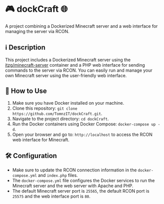 # 🎮 dockCraft 🌐

A project combining a Dockerized Minecraft server and a web interface for managing the server via RCON.

## ℹ️ Description

This project includes a Dockerized Minecraft server using the [itzg/minecraft-server](https://github.com/itzg/docker-minecraft-server) container and a PHP web interface for sending commands to the server via RCON. You can easily run and manage your own Minecraft server using the user-friendly web interface.

## 🚀 How to Use

1. Make sure you have Docker installed on your machine.
2. Clone this repository: `git clone https://github.com/TomnzIT/dockCraft.git`.
3. Navigate to the project directory: `cd dockCraft`.
4. Run the Docker containers using Docker Compose: `docker-compose up -d`.
5. Open your browser and go to: `http://localhost` to access the RCON web interface for Minecraft.

## 🛠️ Configuration

- Make sure to update the RCON connection information in the `docker-compose.yml` and `index.php` files.
- The `docker-compose.yml` file configures the Docker services to run the Minecraft server and the web server with Apache and PHP.
- The default Minecraft server port is `25565`, the default RCON port is `25575` and the web interface port is `80`.
